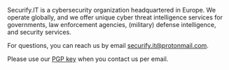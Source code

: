 Securify.IT is a cybersecurity organization headquartered in Europe. We operate globally, and we offer unique cyber threat intelligence services for governments, law enforcement agencies, (military) defense intelligence, and security services.

For questions, you can reach us by email <securify.it@protonmail.com>.

Please use our [PGP key](https://keybase.io/securifyit/pgp_keys.asc?fingerprint=24c31f59eedfa424bb9f3049e9ba0f3282cbbd61) when you contact us per email.
